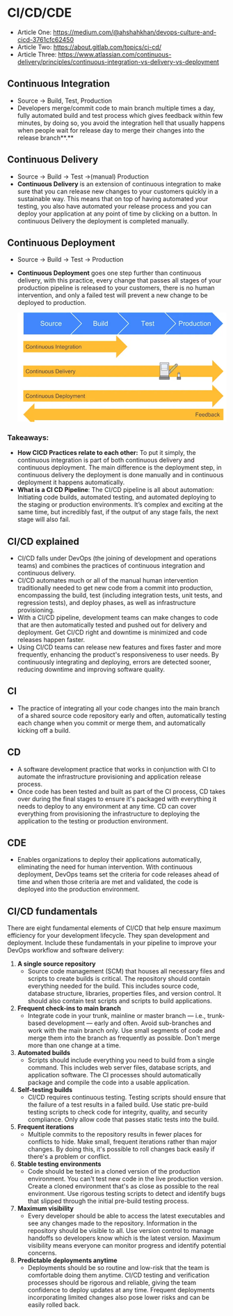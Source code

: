# CI/CD/CDE

- Article One: https://medium.com/@ahshahkhan/devops-culture-and-cicd-3761cfc62450
- Article Two: https://about.gitlab.com/topics/ci-cd/
- Article Three: https://www.atlassian.com/continuous-delivery/principles/continuous-integration-vs-delivery-vs-deployment 

## Continuous Integration

- Source → Build, Test, Production
- Developers merge/commit code to main branch multiple times a day, fully automated build and test process which gives feedback within few minutes, by doing so, you avoid the integration hell that usually happens when people wait for release day to merge their changes into the release branch**.**

## Continuous Delivery

- Source → Build → Test →(manual) Production
- **Continuous Delivery** is an extension of continuous integration to make sure that you can release new changes to your customers quickly in a sustainable way. This means that on top of having automated your testing, you also have automated your release process and you can deploy your application at any point of time by clicking on a button. In continuous Delivery the deployment is completed manually.

## Continuous Deployment

- Source → Build → Test → Production
- **Continuous Deployment** goes one step further than continuous delivery, with this practice, every change that passes all stages of your production pipeline is released to your customers, there is no human intervention, and only a failed test will prevent a new change to be deployed to production.

    ![CI/CD/CDE](images/cicdcde.webp)

### Takeaways:

- **How CICD Practices relate to each other:** To put it simply, the continuous integration is part of both continuous delivery and continuous deployment. The main difference is the deployment step, in continuous delivery the deployment is done manually and in continuous deployment it happens automatically.
- **What is a CI CD Pipeline**: The CI/CD pipeline is all about automation: Initiating code builds, automated testing, and automated deploying to the staging or production environments. It’s complex and exciting at the same time, but incredibly fast, if the output of any stage fails, the next stage will also fail.

## **CI/CD explained**

- CI/CD falls under DevOps (the joining of development and operations teams) and combines the practices of continuous integration and continuous delivery.
- CI/CD automates much or all of the manual human intervention traditionally needed to get new code from a commit into production, encompassing the build, test (including integration tests, unit tests, and regression tests), and deploy phases, as well as infrastructure provisioning.
- With a CI/CD pipeline, development teams can make changes to code that are then automatically tested and pushed out for delivery and deployment. Get CI/CD right and downtime is minimized and code releases happen faster.
- Using CI/CD teams can release new features and fixes faster and more frequently, enhancing the product's responsiveness to user needs. By continuously integrating and deploying, errors are detected sooner, reducing downtime and improving software quality.

## CI

- The practice of integrating all your code changes into the main branch of a shared source code repository early and often, automatically testing each change when you commit or merge them, and automatically kicking off a build.

## CD

- A software development practice that works in conjunction with CI to automate the infrastructure provisioning and application release process.
- Once code has been tested and built as part of the CI process, CD takes over during the final stages to ensure it's packaged with everything it needs to deploy to any environment at any time. CD can cover everything from provisioning the infrastructure to deploying the application to the testing or production environment.

## CDE

- Enables organizations to deploy their applications automatically, eliminating the need for human intervention. With continuous deployment, DevOps teams set the criteria for code releases ahead of time and when those criteria are met and validated, the code is deployed into the production environment.

## **CI/CD fundamentals**

There are eight fundamental elements of CI/CD that help ensure maximum efficiency for your development lifecycle. They span development and deployment. Include these fundamentals in your pipeline to improve your DevOps workflow and software delivery:

1. **A single source repository**
    - Source code management (SCM) that houses all necessary files and scripts to create builds is critical. The repository should contain everything needed for the build. This includes source code, database structure, libraries, properties files, and version control. It should also contain test scripts and scripts to build applications.
2. **Frequent check-ins to main branch**
    - Integrate code in your trunk, mainline or master branch — i.e., trunk-based development — early and often. Avoid sub-branches and work with the main branch only. Use small segments of code and merge them into the branch as frequently as possible. Don't merge more than one change at a time.
3. **Automated builds**
    - Scripts should include everything you need to build from a single command. This includes web server files, database scripts, and application software. The CI processes should automatically package and compile the code into a usable application.
4. **Self-testing builds**
    - CI/CD requires continuous testing. Testing scripts should ensure that the failure of a test results in a failed build. Use static pre-build testing scripts to check code for integrity, quality, and security compliance. Only allow code that passes static tests into the build.
5. **Frequent iterations**
    - Multiple commits to the repository results in fewer places for conflicts to hide. Make small, frequent iterations rather than major changes. By doing this, it's possible to roll changes back easily if there's a problem or conflict.
6. **Stable testing environments**
    - Code should be tested in a cloned version of the production environment. You can't test new code in the live production version. Create a cloned environment that's as close as possible to the real environment. Use rigorous testing scripts to detect and identify bugs that slipped through the initial pre-build testing process.
7. **Maximum visibility**
    - Every developer should be able to access the latest executables and see any changes made to the repository. Information in the repository should be visible to all. Use version control to manage handoffs so developers know which is the latest version. Maximum visibility means everyone can monitor progress and identify potential concerns.
8. **Predictable deployments anytime**
    - Deployments should be so routine and low-risk that the team is comfortable doing them anytime. CI/CD testing and verification processes should be rigorous and reliable, giving the team confidence to deploy updates at any time. Frequent deployments incorporating limited changes also pose lower risks and can be easily rolled back.